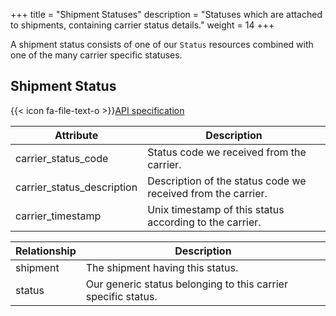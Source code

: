 +++
title = "Shipment Statuses"
description = "Statuses which are attached to shipments, containing carrier status details."
weight = 14
+++

A shipment status consists of one of our `Status` resources combined with one of the many carrier specific statuses.

## Shipment Status

{{< icon fa-file-text-o >}}[API specification](https://docs.myparcel.com/api-specification/#/Shipments/get_shipments__shipment_id__statuses)

Attribute                  | Description
-------------------------- | -----------
carrier_status_code        | Status code we received from the carrier.
carrier_status_description | Description of the status code we received from the carrier.
carrier_timestamp          | Unix timestamp of this status according to the carrier.

Relationship | Description
------------ | -----------
shipment     | The shipment having this status.
status       | Our generic status belonging to this carrier specific status.
